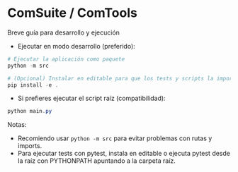 ComSuite / ComTools
===================

Breve guía para desarrollo y ejecución

- Ejecutar en modo desarrollo (preferido):

```powershell
# Ejecutar la aplicación como paquete
python -m src

# (Opcional) Instalar en editable para que los tests y scripts la importen como paquete
pip install -e .
```

- Si prefieres ejecutar el script raíz (compatibilidad):

```powershell
python main.py
```

Notas:
- Recomiendo usar `python -m src` para evitar problemas con rutas y imports.
- Para ejecutar tests con pytest, instala en editable o ejecuta pytest desde la raíz con PYTHONPATH apuntando a la carpeta raíz.

